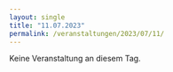 ```yaml
---
layout: single
title: "11.07.2023"
permalink: /veranstaltungen/2023/07/11/
---
```


Keine Veranstaltung an diesem Tag.
